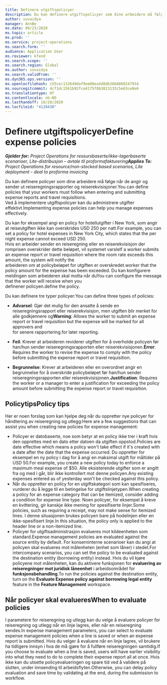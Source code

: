 ```yaml
---
title: Definere utgiftspolicyer
description: Du kan definere utgiftspolicyer som dine arbeidere må følge når de angir og sender ut reiseregningsrapporter og reiserekvisisjoner.
author: suvaidya
manager: AnnBe
ms.date: 09/23/2020
ms.topic: article
ms.prod: ''
ms.service: project-operations
ms.search.form: ''
audience: Application User
ms.reviewer: kfend
ms.search.scope: ''
ms.search.region: Global
ms.author: suvaidya
ms.search.validFrom: ''
ms.dyn365.ops.version: ''
ms.openlocfilehash: c55cec132649daf9ee08ea4d8db3668860247934
ms.sourcegitcommit: 4cf1dc1561b92fca4175f0b3813133c5e63ce8e6
ms.translationtype: HT
ms.contentlocale: nb-NO
ms.lasthandoff: 10/28/2020
ms.locfileid: "4128430"
---
```

# <a name="define-expense-policies"></a><span data-ttu-id="94b11-103">Definere utgiftspolicyer</span><span class="sxs-lookup"><span data-stu-id="94b11-103">Define expense policies</span></span>

<span data-ttu-id="94b11-104">_**Gjelder for:** Project Operations for ressursbaserte/ikke-lagerbaserte scenarioer, Lite-distribusjon – avtale til proformafakturering_</span><span class="sxs-lookup"><span data-stu-id="94b11-104">_**Applies To:** Project Operations for resource/non-stocked based scenarios, Lite deployment - deal to proforma invoicing_</span></span>

<span data-ttu-id="94b11-105">Du kan definere policyer som dine arbeidere må følge når de angir og sender ut reiseregningsrapporter og reiserekvisisjoner.</span><span class="sxs-lookup"><span data-stu-id="94b11-105">You can define policies that your workers must follow when entering and submitting expense reports and travel requisitions.</span></span>         
<span data-ttu-id="94b11-106">Ved å implementere utgiftspolicyer kan du administrere utgifter effektivt.</span><span class="sxs-lookup"><span data-stu-id="94b11-106">Implementing expense policies can help you manage expenses effectively.</span></span>         

<span data-ttu-id="94b11-107">Du kan for eksempel angi en policy for hotellutgifter i New York, som angir at reiseutgiften ikke kan overskrides USD 250 per natt.</span><span class="sxs-lookup"><span data-stu-id="94b11-107">For example, you can set a policy for hotel expenses in New York City, which states that the per night expense cannot exceed USD 250.</span></span>       
<span data-ttu-id="94b11-108">Hvis en arbeider sender en reiseregning eller en reiserekvisisjon der romprisen overskrider dette beløpet, vil systemet varsle</span><span class="sxs-lookup"><span data-stu-id="94b11-108">If a worker submits an expense report or travel requisition where the room rate exceeds this amount, the system will notify the</span></span>         
<span data-ttu-id="94b11-109">arbeideren om at policybeløpet for utgiften er overskredet.</span><span class="sxs-lookup"><span data-stu-id="94b11-109">worker that the policy amount for the expense has been exceeded.</span></span> <span data-ttu-id="94b11-110">Du kan konfigurere meldingen som arbeideren skal motta når du</span><span class="sxs-lookup"><span data-stu-id="94b11-110">You can configure the message that the worker will receive when you</span></span>        
<span data-ttu-id="94b11-111">definener policyen.</span><span class="sxs-lookup"><span data-stu-id="94b11-111">define the policy.</span></span>      
        
<span data-ttu-id="94b11-112">Du kan definere tre typer policyer:</span><span class="sxs-lookup"><span data-stu-id="94b11-112">You can define three types of policies:</span></span>         
        
- <span data-ttu-id="94b11-113">**Advarsel**: Gjør det mulig for den ansatte å sende en reiseregningsrapport eller reiserekvisisjon, men utgiften blir merket for alle godkjennere og</span><span class="sxs-lookup"><span data-stu-id="94b11-113">**Warning**: Allows the worker to submit an expense report or travel requisition but the expense will be marked for all approvers and</span></span>         
  <span data-ttu-id="94b11-114">for senere rapportering.</span><span class="sxs-lookup"><span data-stu-id="94b11-114">for later reporting.</span></span>        

- <span data-ttu-id="94b11-115">**Feil**: Krever at arbeideren reviderer utgiften for å overholde policyen før han/hun sender reiseregningsrapporten eller reiserekvisisjonen.</span><span class="sxs-lookup"><span data-stu-id="94b11-115">**Error**: Requires the worker to revise the expense to comply with the policy before submitting the expense report or travel requisition.</span></span>        
 
 - <span data-ttu-id="94b11-116">**Begrunnelse**: Krever at arbeideren eller en overordnet angir en begrunnelse for å overskride policybeløpet før han/hun sender reiseregningsrapporten eller reiserekvisisjonen.</span><span class="sxs-lookup"><span data-stu-id="94b11-116">**Justification**: Requires the worker or a manager to enter a justification for exceeding the policy amount before submitting the expense report or travel requisition.</span></span>        

## <a name="policy-tips"></a><span data-ttu-id="94b11-117">Policytips</span><span class="sxs-lookup"><span data-stu-id="94b11-117">Policy tips</span></span>
<span data-ttu-id="94b11-118">Her er noen forslag som kan hjelpe deg når du oppretter nye policyer for håndtering av reiseregning og utlegg:</span><span class="sxs-lookup"><span data-stu-id="94b11-118">Here are a few suggestions that can assist you when creating new policies for expense management:</span></span> 

- <span data-ttu-id="94b11-119">Policyer er datobaserte, noe som betyr at en policy ikke trer i kraft hvis den opprettes med en dato etter datoen da utgiften oppstod.</span><span class="sxs-lookup"><span data-stu-id="94b11-119">Policies are date effective which means a policy won't take effect if it's created with a date after the date that the expense occurred.</span></span> <span data-ttu-id="94b11-120">Du oppretter for eksempel en ny policy i dag for å angi en maksimal utgift for måltider på USD 50.</span><span class="sxs-lookup"><span data-stu-id="94b11-120">For example, you create a new policy today to enforce a maximum meal expense of $50.</span></span> <span data-ttu-id="94b11-121">Alle eksisterende utgifter som er angitt fra og med i går, blir ikke kontrollert mot denne policyen.</span><span class="sxs-lookup"><span data-stu-id="94b11-121">Any existing expenses entered as of yesterday won't be checked against this policy.</span></span>
- <span data-ttu-id="94b11-122">Når du oppretter en policy for en utgiftskategori som kan spesifiseres, vurderer du å legge til en betingelse for utgiftslinjetypen.</span><span class="sxs-lookup"><span data-stu-id="94b11-122">When creating a policy for an expense category that can be itemized, consider adding a condition for expense line type.</span></span> <span data-ttu-id="94b11-123">Noen policyer, for eksempel å kreve en kvittering, gir kanskje ikke mening for spesifiserte linjer.</span><span class="sxs-lookup"><span data-stu-id="94b11-123">Some policies, such as requiring a receipt, may not make sense for itemized lines.</span></span> <span data-ttu-id="94b11-124">I denne situasjonen brukes policyen bare på hodelinjen eller en ikke-spesifisert linje.</span><span class="sxs-lookup"><span data-stu-id="94b11-124">In this situation, the policy only is applied to the header line or a non-itemized line.</span></span> 
- <span data-ttu-id="94b11-125">Policyer for utgiftsadministrasjon evalueres mot kildeenheten som standard.</span><span class="sxs-lookup"><span data-stu-id="94b11-125">Expense management policies are evaluated against the source entity by default.</span></span> <span data-ttu-id="94b11-126">For konserninterne scenarioer kan du angi at policyen skal evalueres mot målenheten (enhet som låner) i stedet.</span><span class="sxs-lookup"><span data-stu-id="94b11-126">For intercompany scenarios, you can set the policy to be evaluated against the destination entity (borrowing entity) instead.</span></span> <span data-ttu-id="94b11-127">Hvis du vil kjøre policyene mot målenheten, kan du aktivere funksjonen for **evaluering av reiseregninger mot juridisk låneenhet** i arbeidsområdet for **funksjonsbehandling**.</span><span class="sxs-lookup"><span data-stu-id="94b11-127">To run the policies against the destination entity, turn on the **Evaluate Expense policy against borrowing legal entity** feature in the **Feature Management** workspace.</span></span>

## <a name="when-to-evaluate-policies"></a><span data-ttu-id="94b11-128">Når policyer skal evalueres</span><span class="sxs-lookup"><span data-stu-id="94b11-128">When to evaluate policies</span></span>

<span data-ttu-id="94b11-129">I parametere for reiseregning og utlegg kan du velge å evaluere policyer for reiseregning og utlegg når en linje lagres, eller når en reiseregning sendes.</span><span class="sxs-lookup"><span data-stu-id="94b11-129">In expense management parameters, you can select to evaluate expense management policies when a line is saved or when an expense report is submitted.</span></span> <span data-ttu-id="94b11-130">Hvis du velger å evaluere når en linje lagres, vil brukere ha tidligere innsyn i hva de må gjøre for å fullføre reiseregningen samtidig.</span><span class="sxs-lookup"><span data-stu-id="94b11-130">If you choose to evaluate when a line is saved, users will have earlier visibility into what they need to do to complete their expense report all at once.</span></span> <span data-ttu-id="94b11-131">Hvis ikke kan du utsette policyevalueringen og spare tid ved å validere på slutten, under innsending til arbeidsflyten.</span><span class="sxs-lookup"><span data-stu-id="94b11-131">Otherwise, you can delay policy evaluation and save time by validating at the end, during the submission to workflow.</span></span>
